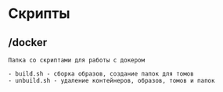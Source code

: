# Скрипты

## /docker

    Папка со скриптами для работы с докером

    - build.sh - сборка образов, создание папок для томов
    - unbuild.sh - удаление контейнеров, образов, томов и папок

